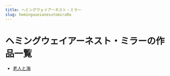 ```yaml
---
title: ヘミングウェイアーネスト・ミラー
slug: heminguueianesutomira9a
---
```


# ヘミングウェイアーネスト・ミラーの作品一覧

- [老人と海](laorentohaic0)
